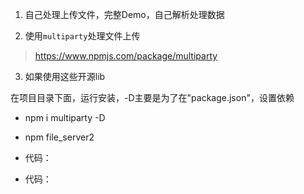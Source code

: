 1. 自己处理上传文件，完整Demo，自己解析处理数据
[](../file/file_server.js)
[](../file/upload_file.html)

2. 使用`multiparty`处理文件上传

> https://www.npmjs.com/package/multiparty

[](../file/file_server2.js)
[](../file/upload_file.html)

3. 如果使用这些开源lib

在项目目录下面，运行安装，-D主要是为了在"package.json"，设置依赖
 - npm i multiparty -D
 
 - npm file_server2

 - 代码：[](../file/file_server2.js)
 
 - 代码：[](../file/upload_file.html)